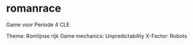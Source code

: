 # romanrace

Game voor Periode 4 CLE

Theme: Romlijnse rijk
Game mechanics: Unpredictability
X-Factor: Robots
